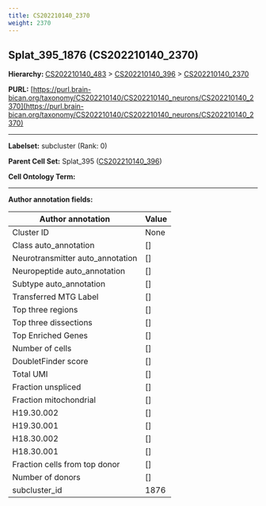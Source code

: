 ```yaml
---
title: CS202210140_2370
weight: 2370
---
```

## Splat_395_1876 (CS202210140_2370)
<b>Hierarchy: </b>
[CS202210140_483](../CS202210140_483) >
[CS202210140_396](../CS202210140_396) >
[CS202210140_2370](../CS202210140_2370)

**PURL:** [https://purl.brain-bican.org/taxonomy/CS202210140/CS202210140_neurons/CS202210140_2370](https://purl.brain-bican.org/taxonomy/CS202210140/CS202210140_neurons/CS202210140_2370)

---


**Labelset:** subcluster (Rank: 0)

**Parent Cell Set:** Splat_395 ([CS202210140_396](../CS202210140_396))



**Cell Ontology Term:** 

[MARKER GENES.]: #


---

[TRANSFERRED ANNOTATIONS.]: #


[AUTHOR ANNOTATION FIELDS.]: #


**Author annotation fields:**

| Author annotation | Value |
|-------------------|-------|
|Cluster ID|None|
|Class auto_annotation|[]|
|Neurotransmitter auto_annotation|[]|
|Neuropeptide auto_annotation|[]|
|Subtype auto_annotation|[]|
|Transferred MTG Label|[]|
|Top three regions|[]|
|Top three dissections|[]|
|Top Enriched Genes|[]|
|Number of cells|[]|
|DoubletFinder score|[]|
|Total UMI|[]|
|Fraction unspliced|[]|
|Fraction mitochondrial|[]|
|H19.30.002|[]|
|H19.30.001|[]|
|H18.30.002|[]|
|H18.30.001|[]|
|Fraction cells from top donor|[]|
|Number of donors|[]|
|subcluster_id|1876|
